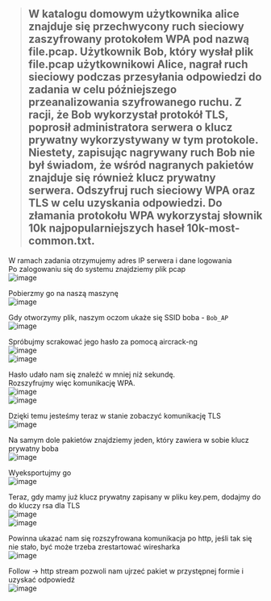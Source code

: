 > ##  W katalogu domowym użytkownika alice znajduje się przechwycony ruch sieciowy zaszyfrowany protokołem WPA pod nazwą file.pcap. Użytkownik Bob, który wysłał plik file.pcap użytkownikowi Alice, nagrał ruch sieciowy podczas przesyłania odpowiedzi do zadania w celu późniejszego przeanalizowania szyfrowanego ruchu. Z racji, że Bob wykorzystał protokół TLS, poprosił administratora serwera o klucz prywatny wykorzystywany w tym protokole. Niestety, zapisując nagrywany ruch Bob nie był świadom, że wśród nagranych pakietów znajduje się również klucz prywatny serwera. Odszyfruj ruch sieciowy WPA oraz TLS w celu uzyskania odpowiedzi. Do złamania protokołu WPA wykorzystaj słownik 10k najpopularniejszych haseł 10k-most-common.txt.

W ramach zadania otrzymujemy adres IP serwera i dane logowania  
Po zalogowaniu się do systemu znajdziemy plik pcap  
![image](https://github.com/s24306/Cyberskiller/assets/91730770/7d1f16b5-1497-4d3a-bb7b-f31adc172cbc)  

Pobierzmy go na naszą maszynę  
![image](https://github.com/s24306/Cyberskiller/assets/91730770/074d4f89-5ac1-490e-9738-83a525cf134e)

Gdy otworzymy plik, naszym oczom ukaże się SSID boba - `Bob_AP`  
![image](https://github.com/s24306/Cyberskiller/assets/91730770/e4e294e1-e34e-423b-a000-c50a47172b4d)  

Spróbujmy scrakować jego hasło za pomocą aircrack-ng  
![image](https://github.com/s24306/Cyberskiller/assets/91730770/73c12ee6-7b37-48ac-bc09-335094d193bc)  
![image](https://github.com/s24306/Cyberskiller/assets/91730770/179b4dd2-2700-4024-87aa-e44ed1880812)  

Hasło udało nam się znaleźć w mniej niż sekundę.  
Rozszyfrujmy więc komunikację WPA.  
![image](https://github.com/s24306/Cyberskiller/assets/91730770/8a9a79b0-ab9b-4e03-b244-95bfd1ded97e)  
![image](https://github.com/s24306/Cyberskiller/assets/91730770/da1cc623-f937-4fe6-8de7-9e345af1032e)  

Dzięki temu jesteśmy teraz w stanie zobaczyć komunikację TLS  
![image](https://github.com/s24306/Cyberskiller/assets/91730770/b6bf7b05-82df-40ce-b2a0-29ac676cfc0e)  

Na samym dole pakietów znajdziemy jeden, który zawiera w sobie klucz prywatny boba  
![image](https://github.com/s24306/Cyberskiller/assets/91730770/d046eb74-1f62-4161-ae1e-17853c1f6197)

Wyeksportujmy go  
![image](https://github.com/s24306/Cyberskiller/assets/91730770/7a709a90-5c03-47c6-aa91-9e89f8cdf29e)  

Teraz, gdy mamy już klucz prywatny zapisany w pliku key.pem, dodajmy do do kluczy rsa dla TLS  
![image](https://github.com/s24306/Cyberskiller/assets/91730770/9bbf8c01-37b1-4789-ba81-91581225b242)  
![image](https://github.com/s24306/Cyberskiller/assets/91730770/6c5d0efa-3313-489f-987b-515a33cc9183)  

Powinna ukazać nam się rozszyfrowana komunikacja po http, jeśli tak się nie stało, być może trzeba zrestartować wiresharka  
![image](https://github.com/s24306/Cyberskiller/assets/91730770/2116e9e4-b2ff-4b4f-a743-5517ca25e507)  

Follow -> http stream pozwoli nam ujrzeć pakiet w przystępnej formie i uzyskać odpowiedź  
![image](https://github.com/s24306/Cyberskiller/assets/91730770/27b0064b-1e75-40c6-a896-868e13a958c4)


